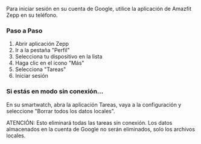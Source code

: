 Para iniciar sesión en su cuenta de Google, utilice la aplicación de Amazfit Zepp en su teléfono.

### Paso a Paso

1. Abrir aplicación Zepp
2. Ir a la pestaña "Perfil"
3. Selecciona tu dispositivo en la lista
4. Haga clic en el icono "Más"
5. Selecciona "Tareas"
6. Iniciar sesión

### Si estás en modo sin conexión…
En su smartwatch, abra la aplicación Tareas, vaya a la configuración y seleccione "Borrar todos los datos locales".

ATENCIÓN: Esto eliminará todas las tareas sin conexión. Los datos almacenados en la cuenta de Google no serán eliminados, solo los archivos locales.
